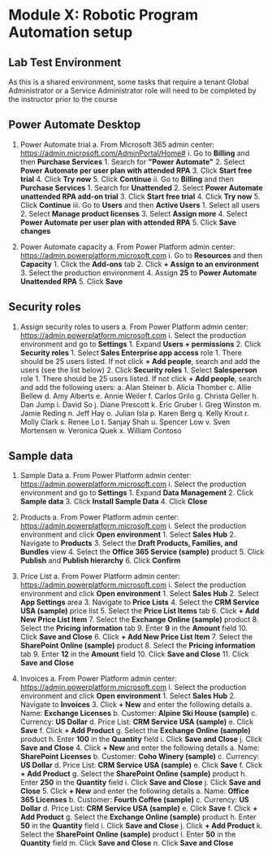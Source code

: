 **Module X: Robotic Program Automation setup**
==============================================

**Lab Test Environment**
------------------------

As this is a shared environment, some tasks that require a tenant Global Administrator or a Service Administrator role will need to be completed by the instructor prior to the course

**Power Automate Desktop**
--------------------------

1. Power Automate trial
    a. From Microsoft 365 admin center: <https://admin.microsoft.com/AdminPortal/Home#>
        i. Go to **Billing** and then **Purchase Services**
            1. Search for **"Power Automate"**
            2. Select **Power Automate per user plan with attended RPA**
            3. Click **Start free trial**
            4. Click **Try now**
            5. Click **Continue**
        ii. Go to **Billing** and then **Purchase Services**
            1. Search for **Unattended**
            2. Select **Power Automate unattended RPA add-on trial**
            3. Click **Start free trial**
            4. Click **Try now**
            5. Click **Continue**
        iii. Go to **Users** and then **Active Users**
            1. Select all users
            2. Select **Manage product licenses**
            3. Select **Assign more**
            4. Select **Power Automate per user plan with attended RPA**
            5. Click **Save changes**

2. Power Automate capacity
    a. From Power Platform admin center: <https://admin.powerplatform.microsoft.com>
        i. Go to **Resources** and then **Capacity**
            1. Click the **Add-ons** tab
            2. Click **+ Assign to an environment**
            3. Select the production environment
            4. Assign **25** to **Power Automate Unattended RPA**
            5. Click **Save**

**Security roles**
------------------

1. Assign security roles to users
    a. From Power Platform admin center: <https://admin.powerplatform.microsoft.com>
        i. Select the production environment and go to **Settings**
            1. Expand **Users + permissions**
            2. Click **Security roles**
            1. Select **Sales Enterprise app access** role
                1. There should be 25 users listed. If not click **+ Add people**, search and add the users (see the list below)
            2. Click **Security roles**
            1. Select **Salesperson** role
                1. There should be 25 users listed. If not click **+ Add people**, search and add the following users:
                    a. Alan Steiner
                    b. Alicia Thomber
                    c. Allie Bellew
                    d. Amy Alberts
                    e. Annie Weiler
                    f. Carlos Grilo
                    g. Christa Geller
                    h. Dan Jump
                    i. David So
                    j. Diane Prescott
                    k. Eric Gruber
                    l. Greg Winston
                    m. Jamie Reding
                    n. Jeff Hay
                    o. Julian Isla
                    p. Karen Berg
                    q. Kelly Krout
                    r. Molly Clark
                    s. Renee Lo
                    t. Sanjay Shah
                    u. Spencer Low
                    v. Sven Mortensen
                    w. Veronica Quek
                    x. William Contoso

**Sample data**
---------------

1. Sample Data
    a. From Power Platform admin center: <https://admin.powerplatform.microsoft.com>
        i. Select the production environment and go to **Settings**
            1. Expand **Data Management**
            2. Click **Sample data**
            3. Click **Install Sample Data**
            4. Click **Close**

2. Products
    a. From Power Platform admin center: <https://admin.powerplatform.microsoft.com>
        i. Select the production environment and click **Open environment**
            1. Select **Sales Hub**
            2. Navigate to **Products**
            3. Select the **Draft Products, Families, and Bundles** view
            4. Select the **Office 365 Service (sample)** product
            5. Click **Publish** and **Publish hierarchy**
            6. Click **Confirm**

3. Price List
    a. From Power Platform admin center: <https://admin.powerplatform.microsoft.com>
        i. Select the production environment and click **Open environment**
            1. Select **Sales Hub**
            2. Select **App Settings** area
            3. Navigate to **Price Lists**
            4. Select the **CRM Service USA (sample)** price list
            5. Select the **Price List Items** tab
            6. Click **+ Add New Price List Item**
            7. Select the **Exchange Online (sample)** product
            8. Select the **Pricing information** tab
            9. Enter **9** in the **Amount** field
            10. Click **Save and Close**
            6. Click **+ Add New Price List Item**
            7. Select the **SharePoint Online (sample)** product
            8. Select the **Pricing information** tab
            9. Enter **12** in the **Amount** field
            10. Click **Save and Close**
            11. Click **Save and Close**

4. Invoices
    a. From Power Platform admin center: <https://admin.powerplatform.microsoft.com>
        i. Select the production environment and click **Open environment**
            1. Select **Sales Hub**
            2. Navigate to **Invoices**
            3. Click **+ New** and enter the following details
                a. Name: **Exchange Licenses**
                b. Customer: **Alpine Ski House (sample)**
                c. Currency: **US Dollar**
                d. Price List: **CRM Service USA (sample)**
                e. Click **Save**
                f. Click **+ Add Product**
                g. Select the **Exchange Online (sample)** product
                h. Enter **100** in the **Quantity** field
                i. Click **Save and Close**
                j. Click **Save and Close**
            4. Click **+ New** and enter the following details
                a. Name: **SharePoint Licenses**
                b. Customer: **Coho Winery (sample)**
                c. Currency: **US Dollar**
                d. Price List: **CRM Service USA (sample)**
                e. Click **Save**
                f. Click **+ Add Product**
                g. Select the **SharePoint Online (sample)** product
                h. Enter **250** in the **Quantity** field
                i. Click **Save and Close**
                j. Click **Save and Close**
            5. Click **+ New** and enter the following details
                a. Name: **Office 365 Licenses**
                b. Customer: **Fourth Coffee (sample)**
                c. Currency: **US Dollar**
                d. Price List: **CRM Service USA (sample)**
                e. Click **Save**
                f. Click **+ Add Product**
                g. Select the **Exchange Online (sample)** product
                h. Enter **50** in the **Quantity** field
                i. Click **Save and Close**
                j. Click **+ Add Product**
                k. Select the **SharePoint Online (sample)** product
                l. Enter **50** in the **Quantity** field
                m. Click **Save and Close**
                n. Click **Save and Close**
